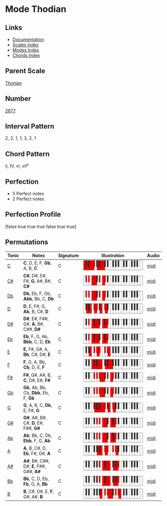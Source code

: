 # Mode Thodian

## Links

- [Documentation](README.md)
- [Scales Index](Scales.md)
- [Modes Index](Modes.md)
- [Chords Index](Chords.md)

## Parent Scale

[Thonian](ScaleThonian.md)

## Number

[2677](https://ianring.com/musictheory/scales/2677)

## Interval Pattern

2, 2, 1, 1, 3, 2, 1

## Chord Pattern

ii, IV, vi, vii⁰

## Perfection

- 5 Perfect notes
- 2 Perfect notes

## Perfection Profile

[false true true true false true true]

## Permutations

| Tonic | Notes | Signature | Illustration | Audio |
|-------|-------|-----------|--------------|-------|
| [C](ModeCNaturalThodian.md) | **C**, D, E, F, **Gb**, A, B, **C** | C | ![CNaturalThodian](ModeCNaturalThodian.png) | [midi](https://github.com/edipermadi/music/blob/main/docs/ModeCNaturalThodian.mid?raw=true) |
| [C#](ModeCSharpThodian.md) | **C#**, D#, E#, F#, **G**, A#, B#, **C#** | C | ![CSharpThodian](ModeCSharpThodian.png) | [midi](https://github.com/edipermadi/music/blob/main/docs/ModeCSharpThodian.mid?raw=true) |
| [Db](ModeDFlatThodian.md) | **Db**, Eb, F, Gb, **Abb**, Bb, C, **Db** | C | ![DFlatThodian](ModeDFlatThodian.png) | [midi](https://github.com/edipermadi/music/blob/main/docs/ModeDFlatThodian.mid?raw=true) |
| [D](ModeDNaturalThodian.md) | **D**, E, F#, G, **Ab**, B, C#, **D** | C | ![DNaturalThodian](ModeDNaturalThodian.png) | [midi](https://github.com/edipermadi/music/blob/main/docs/ModeDNaturalThodian.mid?raw=true) |
| [D#](ModeDSharpThodian.md) | **D#**, E#, F##, G#, **A**, B#, C##, **D#** | C | ![DSharpThodian](ModeDSharpThodian.png) | [midi](https://github.com/edipermadi/music/blob/main/docs/ModeDSharpThodian.mid?raw=true) |
| [Eb](ModeEFlatThodian.md) | **Eb**, F, G, Ab, **Bbb**, C, D, **Eb** | C | ![EFlatThodian](ModeEFlatThodian.png) | [midi](https://github.com/edipermadi/music/blob/main/docs/ModeEFlatThodian.mid?raw=true) |
| [E](ModeENaturalThodian.md) | **E**, F#, G#, A, **Bb**, C#, D#, **E** | C | ![ENaturalThodian](ModeENaturalThodian.png) | [midi](https://github.com/edipermadi/music/blob/main/docs/ModeENaturalThodian.mid?raw=true) |
| [F](ModeFNaturalThodian.md) | **F**, G, A, Bb, **Cb**, D, E, **F** | C | ![FNaturalThodian](ModeFNaturalThodian.png) | [midi](https://github.com/edipermadi/music/blob/main/docs/ModeFNaturalThodian.mid?raw=true) |
| [F#](ModeFSharpThodian.md) | **F#**, G#, A#, B, **C**, D#, E#, **F#** | C | ![FSharpThodian](ModeFSharpThodian.png) | [midi](https://github.com/edipermadi/music/blob/main/docs/ModeFSharpThodian.mid?raw=true) |
| [Gb](ModeGFlatThodian.md) | **Gb**, Ab, Bb, Cb, **Dbb**, Eb, F, **Gb** | C | ![GFlatThodian](ModeGFlatThodian.png) | [midi](https://github.com/edipermadi/music/blob/main/docs/ModeGFlatThodian.mid?raw=true) |
| [G](ModeGNaturalThodian.md) | **G**, A, B, C, **Db**, E, F#, **G** | C | ![GNaturalThodian](ModeGNaturalThodian.png) | [midi](https://github.com/edipermadi/music/blob/main/docs/ModeGNaturalThodian.mid?raw=true) |
| [G#](ModeGSharpThodian.md) | **G#**, A#, B#, C#, **D**, E#, F##, **G#** | C | ![GSharpThodian](ModeGSharpThodian.png) | [midi](https://github.com/edipermadi/music/blob/main/docs/ModeGSharpThodian.mid?raw=true) |
| [Ab](ModeAFlatThodian.md) | **Ab**, Bb, C, Db, **Ebb**, F, G, **Ab** | C | ![AFlatThodian](ModeAFlatThodian.png) | [midi](https://github.com/edipermadi/music/blob/main/docs/ModeAFlatThodian.mid?raw=true) |
| [A](ModeANaturalThodian.md) | **A**, B, C#, D, **Eb**, F#, G#, **A** | C | ![ANaturalThodian](ModeANaturalThodian.png) | [midi](https://github.com/edipermadi/music/blob/main/docs/ModeANaturalThodian.mid?raw=true) |
| [A#](ModeASharpThodian.md) | **A#**, B#, C##, D#, **E**, F##, G##, **A#** | C | ![ASharpThodian](ModeASharpThodian.png) | [midi](https://github.com/edipermadi/music/blob/main/docs/ModeASharpThodian.mid?raw=true) |
| [Bb](ModeBFlatThodian.md) | **Bb**, C, D, Eb, **Fb**, G, A, **Bb** | C | ![BFlatThodian](ModeBFlatThodian.png) | [midi](https://github.com/edipermadi/music/blob/main/docs/ModeBFlatThodian.mid?raw=true) |
| [B](ModeBNaturalThodian.md) | **B**, C#, D#, E, **F**, G#, A#, **B** | C | ![BNaturalThodian](ModeBNaturalThodian.png) | [midi](https://github.com/edipermadi/music/blob/main/docs/ModeBNaturalThodian.mid?raw=true) |

